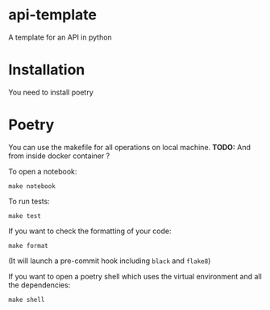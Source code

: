 # api-template
A template for an API in python

# Installation
You need to install poetry

# Poetry

You can use the makefile for all operations on local machine.
**TODO:** And from inside docker container ? 

To open a notebook:

    make notebook

To run tests:

    make test

If you want to check the formatting of your code:

    make format
    
(It will launch a pre-commit hook including ``black`` and ``flake8``)

If you want to open a poetry shell which uses the virtual environment and all the dependencies:

    make shell
